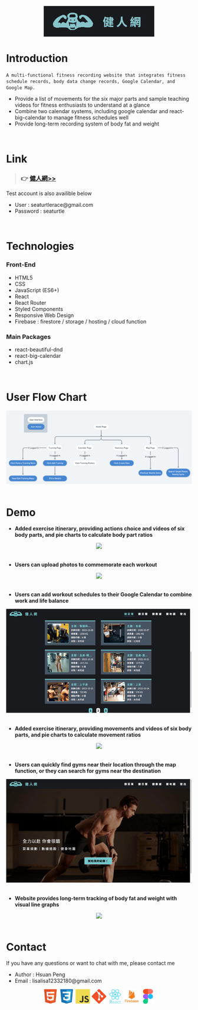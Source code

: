 <div align="center" margin-bottom="20px">
  <img src="https://github.com/HsuanPeng/Fitness/blob/master/src/images/logo_darkbackground.png" width="300"/>
</div>

# Introduction

`A multi-functional fitness recording website that integrates fitness schedule records, body data change
records, Google Calendar, and Google Map.`
<ul>
<li>Provide a list of movements for the six major parts and sample teaching videos for fitness enthusiasts to understand at a glance</li>
<li>Combine two calendar systems, including google calendar and react-big-calendar to manage fitness schedules well</li>
<li>Provide long-term recording system of body fat and weight</li>
</ul>

<br/>

# Link

> ### **:point_right: <a href="https://fitness2-d4aaf.firebaseapp.com/">健人網>></a>**

Test account is also availible below

<ul>
<li>User : seaturtlerace@gmail.com</li>
<li>Password : seaturtle</li>
</ul>

<br/>

# Technologies

### Front-End
<ul>
<li>HTML5</li>
<li>CSS</li>
<li>JavaScript (ES6+)</li>
<li>React</li>
<li>React Router</li>
<li>Styled Components</li>
<li>Responsive Web Design</li>
<li>Firebase : firestore / storage / hosting / cloud function</li>
</ul>

### Main Packages
<ul>
<li>react-beautiful-dnd</li>
<li>react-big-calendar</li>
<li>chart.js</li>
</ul>

<br/>

# User Flow Chart

<div align="center">
  <img src="https://github.com/HsuanPeng/Fitness/blob/master/src/images/user%20flow.png" />
</div>

<br/>

# Demo

+ **Added exercise itinerary, providing actions choice and videos of six body parts, and pie charts to calculate body part ratios**
<div align="center">
  <img src="https://github.com/HsuanPeng/Fitness/blob/master/src/images/%E6%96%B0%E5%A2%9E%E8%8F%9C%E5%96%AE.gif" />
</div>

<br/>

+ **Users can upload photos to commemorate each workout**
<div align="center">
  <img src="https://github.com/HsuanPeng/Fitness/blob/master/src/images/%E4%B8%8A%E5%82%B3%E7%85%A7%E7%89%87.gif" />
</div>

<br/>

+ **Users can add workout schedules to their Google Calendar to combine work and life balance**
<div align="center">
  <img src="https://github.com/HsuanPeng/Fitness/blob/master/src/images/%E5%8A%A0%E5%85%A5google%E6%97%A5%E6%9B%86.gif" />
</div>

<br/>

+ **Added exercise itinerary, providing movements and videos of six body parts, and pie charts to calculate movement ratios**
<div align="center">
  <img src="https://github.com/HsuanPeng/Fitness/blob/master/src/images/%E5%9C%B0%E5%9C%96.gif" />
</div>

<br/>

+ **Users can quickly find gyms near their location through the map function, or they can search for gyms near the destination**
<div align="center">
  <img src="https://github.com/HsuanPeng/Fitness/blob/master/src/images/%E5%A2%9E%E5%8A%A0%E8%BA%AB%E9%AB%94%E6%95%B8%E6%93%9A.gif" />
</div>

<br/>

+ **Website provides long-term tracking of body fat and weight with visual line graphs**
<div align="center">
  <img src="https://github.com/HsuanPeng/Fitness/blob/master/src/images/%E7%B6%B2%E7%AB%99%E6%97%A5%E6%9B%86.gif" />
</div>

<br/>

# Contact

If you have any questions or want to chat with me, please contact me<br/>
<ul>
<li>Author : Hsuan Peng</li>
<li>Email : lisalisa12332180@gmail.com</li>
</ul>

<div align="center">
  <img src="https://github.com/devicons/devicon/blob/master/icons/html5/html5-original.svg" width="40"/>
    <img src="https://github.com/devicons/devicon/blob/master/icons/css3/css3-original.svg" width="40"/>
        <img src="https://github.com/devicons/devicon/blob/master/icons/javascript/javascript-original.svg" width="40"/>
          <img src="https://github.com/devicons/devicon/blob/master/icons/git/git-original.svg" width="40"/>
  <img src="https://github.com/devicons/devicon/blob/master/icons/react/react-original-wordmark.svg" width="40"/>
     <img src="https://github.com/devicons/devicon/blob/master/icons/firebase/firebase-plain-wordmark.svg" width="40"/>
  <img src="https://github.com/devicons/devicon/blob/master/icons/figma/figma-original.svg" width="40"/>
</div>



